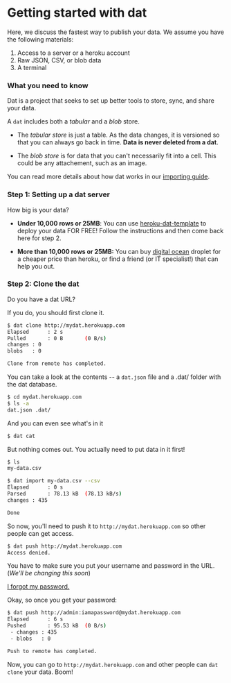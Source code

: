 # Getting started with dat

Here, we discuss the fastest way to publish your data. We assume you have the following materials:

  1. Access to a server or a heroku account
  2. Raw JSON, CSV, or blob data
  3. A terminal

### What you need to know

Dat is a project that seeks to set up better tools to store, sync, and share your data.

A `dat` includes both a *tabular* and a *blob* store.

* The *tabular store* is just a table. As the data changes, it is versioned so that you can always go back in time. **Data is never deleted from a dat**.

* The *blob store* is for data that you can't necessarily fit into a cell. This could be any attachement, such as an image.

You can read more details about how dat works in our [importing guide](https://github.com/maxogden/dat/blob/master/docs/importing.md).


### Step 1: Setting up a dat server

How big is your data?

  * **Under 10,000 rows or 25MB**: You can use [heroku-dat-template](https://github.com/bmpvieira/heroku-dat-template/blob/master/README.md) to deploy your data FOR FREE! Follow the instructions and then come back here for step 2.

  * **More than 10,000 rows or 25MB:**  You can buy [digital ocean](https://www.digitalocean.com/) droplet for a cheaper price than heroku, or find a friend (or IT specialist!) that can help you out.


### Step 2: Clone the dat

Do you have a dat URL?

If you do, you should first clone it.

  ```bash
  $ dat clone http://mydat.herokuapp.com
  Elapsed      : 2 s
  Pulled       : 0 B       (0 B/s)
  changes : 0
  blobs   : 0

  Clone from remote has completed.
  ```

You can take a look at the contents -- a `dat.json` file and a .dat/ folder with the dat database.

  ```bash
  $ cd mydat.herokuapp.com
  $ ls -a
  dat.json .dat/
  ```

And you can even see what's in it

  ```bash
  $ dat cat

  ```

But nothing comes out. You actually need to put data in it first!

  ```bash
  $ ls
  my-data.csv

  $ dat import my-data.csv --csv
  Elapsed      : 0 s
  Parsed       : 78.13 kB  (78.13 kB/s)
  changes : 435

  Done
  ```

So now, you'll need to push it to `http://mydat.herokuapp.com` so other people can get access.

  ```bash
  $ dat push http://mydat.herokuapp.com
  Access denied.
  ```

You have to make sure you put your username and password in the URL. (*We'll be changing this soon*)

[I forgot my password.](https://github.com/maxogden/dat/blob/master/docs/forgot-password.md)

Okay, so once you get your password:

  ```bash
  $ dat push http://admin:iamapassword@mydat.herokuapp.com
  Elapsed      : 6 s
  Pushed       : 95.53 kB  (0 B/s)
   - changes : 435
   - blobs   : 0

  Push to remote has completed.
  ```

Now, you can go to `http://mydat.herokuapp.com` and other people can `dat clone` your data. Boom!






